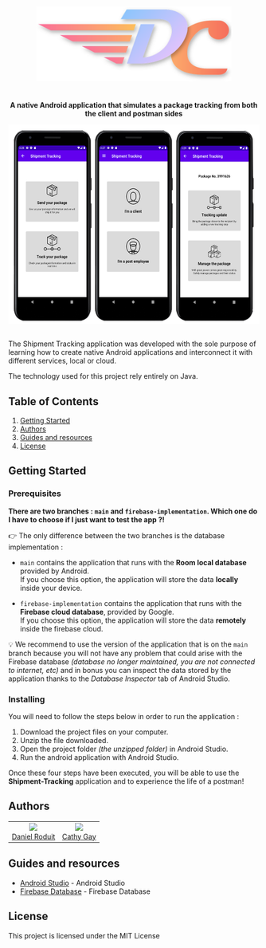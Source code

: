 <div align="center">
            <a href="https://github.com/d-roduit/shipment-tracking-app">
               <img src="readme_pictures/dc_company_logo.png" align="center" height="150" alt="DC Company Logo">
   </a>

#

<p align="center">
    <strong>A native Android application that simulates a package tracking from both the client and postman sides</strong>
</p>

</div>


<div align="center">
    <a href="https://github.com/d-roduit/shipment-tracking-app"><img src="readme_pictures/Shipment_Tracking_picture.png" align="center" height="400" alt="Demo screenshot"></a>
</div>
<br>


The Shipment Tracking application was developed with the sole purpose of learning how to create native Android applications and interconnect it with different services, local or cloud.

The technology used for this project rely entirely on Java.


## Table of Contents

1. [Getting Started](#getting-started)
2. [Authors](#authors)
3. [Guides and resources](#guides-and-resources)
4. [License](#license)


## <a name="getting-started"></a>Getting Started

### Prerequisites

**There are two branches : `main` and `firebase-implementation`. Which one do I have to choose if I just want to test the app ?!**

👉 The only difference between the two branches is the database implementation :
- `main` contains the application that runs with the **Room local database** provided by Android.<br>If you choose this option, the application will store the data **locally** inside your device.

- `firebase-implementation` contains the application that runs with the **Firebase cloud database**, provided by Google.<br>If you choose this option, the application will store the data **remotely** inside the firebase cloud.

💡 We recommend to use the version of the application that is on the `main` branch because you will not have any problem that could arise with the Firebase database _(database no longer maintained, you are not connected to internet, etc)_ and in bonus you can inspect the data stored by the application thanks to the _Database Inspector_ tab of Android Studio. 

### Installing

You will need to follow the steps below in order to run the application :

1. Download the project files on your computer.
2. Unzip the file downloaded.
3. Open the project folder _(the unzipped folder)_ in Android Studio.
4. Run the android application with Android Studio.

Once these four steps have been executed, you will be able to use the **Shipment-Tracking** application and to experience the life of a postman!

## <a name="authors"></a>Authors

<table width="200px">
   <tbody>
      <tr>
         <td align="center">
            <a href="https://github.com/d-roduit">
            <img src="https://github.com/d-roduit.png?s=75" width="75"><br />
            Daniel Roduit
            </a>
         </td>
         <td align="center">
            <a href="https://gitlab.com/g.cathy">
            <img src="https://secure.gravatar.com/avatar/8249f413f33aff71168b6c34d4bffbc3?s=180&d=identicon" width="75"><br />
            Cathy Gay
            </a>
         </td>
      </tr>
   </tbody>
</table>

## <a name="guides-and-resources"></a>Guides and resources

* [Android Studio](https://developer.android.com/studio) - Android Studio
* [Firebase Database](https://firebase.google.com/?hl=fr) - Firebase Database


## <a name="license"></a>License

This project is licensed under the MIT License
